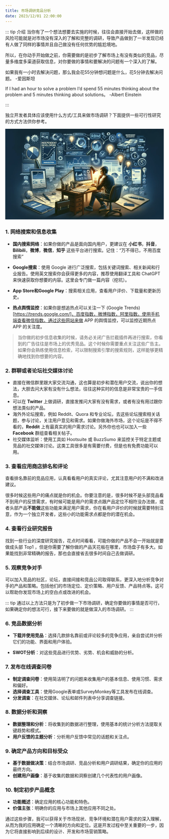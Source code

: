 ```yaml
---
title: 市场调研竞品分析
date: 2023/12/01 22:00:00
---
```

::: tip 介绍
当你有了一个想法想要去实施的时候，往往会直接开始去做，这样做的风险可能就是对市场没有深入的了解和完整的调研，导致产品做到了一半发现已经有人做了同样的事情并且自己做没有任何优势的尴尬境地。

所以，在你动手开始做之前，你需要做的是初步了解市场上有没有类似的竞品，尽量多维度多渠道获取信息，对你要做的事情和要解决的问题有一个深入的了解。

如果我有一小时去解決问题，那么我会花55分钟想问题是什么，花5分钟去解决问题。
-爱因斯坦

If I had an hour to solve a problem I‘d spend 55 minutes thinking about the problem and 5 minutes thinking about solutions。
-Albert Einstein

:::

独立开发者具体应该使用什么方式/工具来做市场调研？下面提供一些可行性研究的方式方法供你参考。

![](/resource/初步市场调研/cover.webp)

### 1. 网络搜索和信息收集
- **国内搜索网络**：如果你做的产品是面向国内用户，更建议在 **小红书**，**抖音**，**Bilibili**，**微博**，**微信**，**知乎** 这些平台进行搜索。记住：“万不得已，不用百度搜索”

- **Google搜索**：使用 Google 进行广泛搜索，包括关键词搜索、相关新闻和行业报告。使用英文搜索你会获得更多的内容，推荐使用翻译工具和 ChatGPT 来快速获取你想要的内容。这里会专门做一篇内容（挖坑）。

- **App Store和Google Play**：搜索相关应用，查看用户评价、下载量和更新历史。

- **热点舆情监控**：如果你是想追热点可以关注一下 (Google Trends)[https://trends.google.com/]，百度指数，微博指数，阿里指数。使用手机端查看微信指数。通过这些网站来做 APP 的舆情监控，可以监控近期热点 APP 的关注度。

> 当你做的初步信息收集的时候，请务必关闭广告拦截插件再进行搜索，你看到的广告往往是市场上的优秀竞品。这个时候你需要重点关注这些广告主。如果你会熟练使用信息检索，可以限制搜索引擎的搜索规则，这样能够更精确地找到你想要的内容。

### 2. 群聊或者论坛社交媒体讨论
* 直接在微信群里跟大家交流沟通，这也算是初步和潜在用户交流，说出你的想法，大胆去问大家有没有什么想法，往往这种实时的信息是非常宝贵的一手信息。
* 可以在 **Twitter** 上做调研，直接发推问大家有没有需求，或者有没有用过跟你想法类似的产品。
* 海外外论坛搜索，例如 Reddit、Quora 和专业论坛，去这些论坛搜索相关话题，参与讨论，关注用户意见和需求。如果你做海外市场，这个论坛是不得不看的，**Reddit** 上有最真实的用户需求讨论。另外你也也可以加入一些 **Facebook** 群组查看相关帖子。
* 社交媒体监听：使用工具如 Hootsuite 或 BuzzSumo 来监控关于特定主题或竞品的社交媒体讨论。这类工具很多是有需要付费，但是也有免费功能可以用。

### 3. 查看应用商店排名和评论
查看排名靠前的竞品应用，认真看看用户的真实评论，尤其注意用户的不满和改进建议。

很多时候这些用户的痛点就是你的机会。你要注意的是，很多时候不是头部竞品看不到用户的反馈需求，有时候可能是用户的需求点跟产品定位不相符没办法做，或者头部产品**不能做**这些功能来满足用户需求，你在看用户评价的时候就需要特别注意，作为一个独立开发者，这些小的功能需求点都是你的潜在机会。

### 4. 查看行业研究报告
找到一些行业的深度研究报告，花点时间看看，可能你做的产品不会一开始就是要做成头部 Top1 ，但是你需要了解你做的产品天花板在哪里，市场盘子有多大。如果能找到非常精确的报告，那也会直接省去很多时间自己去做调研。

### 5. 观察竞争对手
可以加入竞品的社区，论坛，直接间接和竞品公司取得联系，更深入地分析竞争对手的产品和策略。包括他们的市场定位、定价策略、用户反馈、产品特点等。这可以帮助你发现市场上的空白点或改进的机会。

::: tip 
通过以上方法只是为了初步做一下市场调研，确定你要做的事情是否可行，如果确定你的想法可行，接下来要做的就是做深入的市场调研。
:::

### 6. 竞品数据分析
- **下载并使用竞品**：选择几款排名靠前或评论较多的竞争应用，亲自尝试并分析它们的功能、界面和用户体验。


- **SWOT分析**：对这些竞品进行优势、劣势、机会和威胁的分析。

### 7. 发布在线调查问卷
- **制定调查问卷**：使用简洁明了的问题来收集用户的基本信息、使用习惯、需求和偏好。
- **选择调查工具**：使用Google表单或SurveyMonkey等工具发布在线调查。
- **分发调查**：在社交媒体、论坛和邮件列表中分享调查链接。

### 8. 数据分析和洞察
- **数据整理和分析**：将收集到的数据进行整理，使用基本的统计分析方法提取关键趋势和模式。
- **用户反馈的主题分析**：分析用户反馈中常见的话题和关注点。

### 9. 确定产品方向和目标受众
- **基于数据做决策**：结合市场调研、竞品分析和用户调研结果，确定你的应用的最终方向。
- **创建用户画像**：基于收集的数据和洞察创建几个代表性的用户画像。

### 10. 制定初步产品概念
- **功能概述**：确定应用的核心功能和特色。
- **价值主张**：明确你的应用与市场上其他应用不同之处。

通过这些步骤，我可以获得关于市场现状、竞争环境和潜在用户需求的深入理解，从而为我的应用确定一个清晰的方向和定位。这是开发过程中至关重要的一步，因为它将直接影响到后续的设计、开发和市场营销策略。